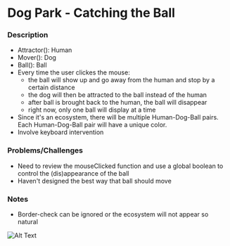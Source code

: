 # Dog Park - Catching the Ball
### Description
- Attractor(): Human
- Mover(): Dog
- Ball(): Ball
- Every time the user clickes the mouse:
  - the ball will show up and go away from the human and stop by a certain distance
  - the dog will then be attracted to the ball instead of the human
  - after ball is brought back to the human, the ball will disappear 
  - right now, only one ball will display at a time
- Since it's an ecosystem, there will be multiple Human-Dog-Ball pairs. Each Human-Dog-Ball pair will have a unique color. 
- Involve keyboard intervention

### Problems/Challenges
- Need to review the mouseClicked function and use a global boolean to control the (dis)appearance of the ball 
- Haven't designed the best way that ball should move

### Notes
- Border-check can be ignored or the ecosystem will not appear so natural

![Alt Text](https://media.giphy.com/media/1QQkbv3XpUIGrbUYDl/giphy.gif)





